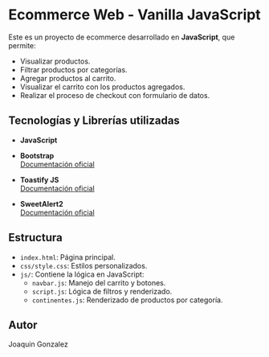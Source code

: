 # Ecommerce Web - Vanilla JavaScript

Este es un proyecto de ecommerce desarrollado en **JavaScript**, que permite:

- Visualizar productos.
- Filtrar productos por categorías.
- Agregar productos al carrito.
- Visualizar el carrito con los productos agregados.
- Realizar el proceso de checkout con formulario de datos.

## Tecnologías y Librerías utilizadas

- **JavaScript**
- **Bootstrap**  
  [Documentación oficial](https://getbootstrap.com/)

- **Toastify JS**  
  [Documentación oficial](https://apvarun.github.io/toastify-js/)

- **SweetAlert2**  
  [Documentación oficial](https://sweetalert2.github.io/)

## Estructura

- `index.html`: Página principal.
- `css/style.css`: Estilos personalizados.
- `js/`: Contiene la lógica en JavaScript:
  - `navbar.js`: Manejo del carrito y botones.
  - `script.js`: Lógica de filtros y renderizado.
  - `continentes.js`: Renderizado de productos por categoría.

## Autor

Joaquin Gonzalez